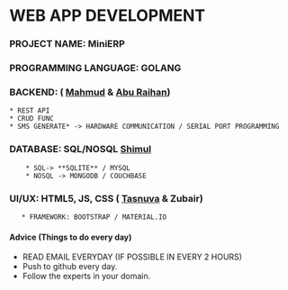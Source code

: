 # WEB APP DEVELOPMENT ##

### PROJECT NAME: MiniERP

### PROGRAMMING LANGUAGE: GOLANG

### BACKEND: ( [Mahmud](https://github.com/Mahmud139) & [Abu Raihan](https://github.com/raihaninfo))
    * REST API
    * CRUD FUNC
    * SMS GENERATE* -> HARDWARE COMMUNICATION / SERIAL PORT PROGRAMMING
    

### DATABASE: SQL/NOSQL [Shimul](https://github.com/arif18bari)
   	    * SQL-> **SQLITE** / MYSQL
   	    * NOSQL -> MONGODB / COUCHBASE
   	   
### UI/UX: HTML5, JS, CSS ( [Tasnuva](https://github.com/tasnuvatina) & Zubair)
       * FRAMEWORK: BOOTSTRAP / MATERIAL.IO
 
#### Advice (Things to do every day)
* READ EMAIL EVERYDAY (IF POSSIBLE IN EVERY 2 HOURS)
* Push to github every day.
* Follow the experts in your domain.
